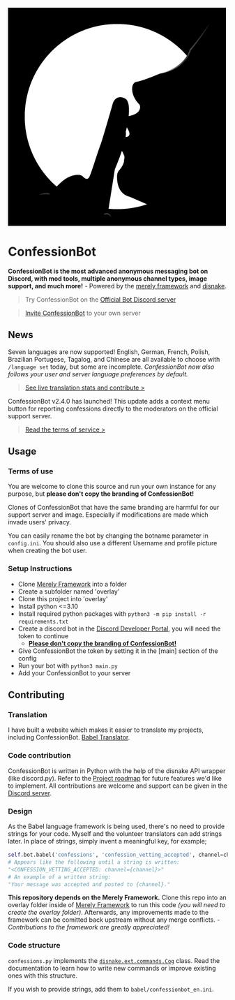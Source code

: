 ![ConfessionBot Logo](profile.png)
# ConfessionBot
**ConfessionBot is the most advanced anonymous messaging bot on Discord, with mod tools, multiple anonymous channel types, image support, and much more!** - Powered by the [merely framework](https://github.com/MerelyServices/Merely-Framework) and [disnake](https://github.com/DisnakeDev/disnake).

> Try ConfessionBot on the [Official Bot Discord server](https://discord.gg/wfKx24kDUR)

> [Invite ConfessionBot](https://discord.com/oauth2/authorize?client_id=562440687363293195&permissions=0&scope=bot%20applications.commands) to your own server

## News
Seven languages are now supported! English, German, French, Polish, Brazilian Portugese, Tagalog, and Chinese are all available to choose with `/language set` today, but some are incomplete. *ConfessionBot now also follows your user and server language preferences by default.*
> [See live translation stats and contribute >](https://translate.yiays.com)

ConfessionBot v2.4.0 has launched! This update adds a context menu button for reporting confessions directly to the moderators on the official support server.
> [Read the terms of service >](https://yiays.com/blog/confession-bot-a-side-project/#terms-of-service)

## Usage

### Terms of use
You are welcome to clone this source and run your own instance for any purpose, but **please don't copy the branding of ConfessionBot!**

Clones of ConfessionBot that have the same branding are harmful for our support server and image. Especially if modifications are made which invade users' privacy.

You can easily rename the bot by changing the botname parameter in `config.ini`. You should also use a different Username and profile picture when creating the bot user.

### Setup Instructions
 - Clone [Merely Framework](https://github.com/MerelyServices/Merely-Framework) into a folder
 - Create a subfolder named 'overlay'
 - Clone this project into 'overlay'
 - Install python <=3.10
 - Install required python packages with `python3 -m pip install -r requirements.txt`
 - Create a discord bot in the [Discord Developer Portal](https://discordapp.com/developers/applications/), you will need the token to continue
    - **[Please don't copy the branding of ConfessionBot!](#Terms-of-use)**
 - Give ConfessionBot the token by setting it in the [main] section of the config
 - Run your bot with `python3 main.py`
 - Add your ConfessionBot to your server

## Contributing
### Translation
I have built a website which makes it easier to translate my projects, including ConfessionBot. [Babel Translator](https://translate.yiays.com).

### Code contribution
ConfessionBot is written in Python with the help of the disnake API wrapper (like discord.py). Refer to the [Project roadmap](https://github.com/yiays/ConfessionBot-2.0/projects/1) for future features we'd like to implement. All contributions are welcome and support can be given in the [Discord server](https://discord.gg/wfKx24kDUR).

### Design
As the Babel language framework is being used, there's no need to provide strings for your code. Myself and the volunteer translators can add strings later. In place of strings, simply invent a meaningful key, for example;

```py
self.bot.babel('confessions', 'confession_vetting_accepted', channel=channel.mention)
# Appears like the following until a string is written:
"<CONFESSION_VETTING_ACCEPTED: channel={channel}>"
# An example of a written string:
"Your message was accepted and posted to {channel}."
```

**This repository depends on the Merely Framework.** Clone this repo into an overlay folder inside of [Merely Framework](https://github.com/MerelyServices/Merely-Framework) to run this code *(you will need to create the overlay folder)*. Afterwards, any improvements made to the framework can be comitted back upstream without any merge conflicts. *- Contributions to the framework are greatly appreciated!*

### Code structure
`confessions.py` implements the [`disnake.ext.commands.Cog`](https://docs.disnake.dev/en/latest/ext/commands/api.html#cog) class. Read the documentation to learn how to write new commands or improve existing ones with this structure.

If you wish to provide strings, add them to `babel/confessionbot_en.ini`.